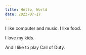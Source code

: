 ```yaml
---
title: Hello, World
date: 2023-07-17
---
```


I like computer and music. I like food.

I love my kids.

And I like to play Call of Duty.